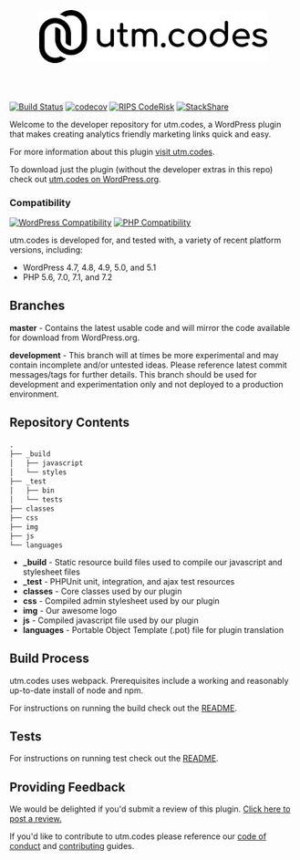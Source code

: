 <p align="center" style="padding-bottom:20px"><img src="img/utm-dot-codes-logo.png" width="400"></p><p>&nbsp;</p>

[![Build Status](https://travis-ci.org/christopherldotcom/utm.codes.svg?branch=master)](https://travis-ci.org/christopherldotcom/utm.codes) [![codecov](https://codecov.io/gh/christopherldotcom/utm.codes/branch/master/graph/badge.svg)](https://codecov.io/gh/christopherldotcom/utm.codes) [![RIPS CodeRisk](https://coderisk.com/wp/plugin/utm-dot-codes/badge "RIPS CodeRisk")](https://coderisk.com/wp/plugin/utm-dot-codes) [![StackShare](https://img.shields.io/badge/tech-stack-0690fa.svg?style=flat)](https://stackshare.io/christopherl/utm-codes)

Welcome to the developer repository for utm.codes, a WordPress plugin that makes creating analytics friendly marketing links quick and easy.

For more information about this plugin [visit utm.codes](https://utm.codes).

To download just the plugin (without the developer extras in this repo) check out [utm.codes on WordPress.org](https://wordpress.org/plugins/utm-dot-codes/).

### Compatibility

[![WordPress Compatibility](https://img.shields.io/badge/WordPress-4.7_to_5.1-blue.svg?logo=wordpress)](https://wordpress.org/) [![PHP Compatibility](https://img.shields.io/badge/PHP-5.6_to_7.2-%238892BF.svg?logo=php)](https://php.net/)

utm.codes is developed for, and tested with, a variety of recent platform versions, including:

- WordPress 4.7, 4.8, 4.9, 5.0, and 5.1
- PHP 5.6, 7.0, 7.1, and 7.2

## Branches

**master** - Contains the latest usable code and will mirror the code available for download from WordPress.org.

**development** - This branch will at times be more experimental and may contain incomplete and/or untested ideas. Please reference latest commit messages/tags for further details. This branch should be used for development and experimentation only and not deployed to a production environment.

## Repository Contents

```
.
├── _build
│   ├── javascript
│   └── styles
├── _test
│   ├── bin
│   └── tests
├── classes
├── css
├── img
├── js
└── languages
```

- **_build** - Static resource build files used to compile our javascript and stylesheet files
- **_test** - PHPUnit unit, integration, and ajax test resources
- **classes** - Core classes used by our plugin
- **css** - Compiled admin stylesheet used by our plugin
- **img** - Our awesome logo
- **js** - Compiled javascript file used by our plugin
- **languages** - Portable Object Template (.pot) file for plugin translation

## Build Process

utm.codes uses webpack. Prerequisites include a working and reasonably up-to-date install of node and npm.

For instructions on running the build check out the [README](./_build#readme).

## Tests

For instructions on running test check out the [README](./_test#readme).

## Providing Feedback

We would be delighted if you'd submit a review of this plugin. [Click here to post a review.](https://wordpress.org/plugins/utm-dot-codes/)

If you'd like to contribute to utm.codes please reference our [code of conduct](./.github/CODE_OF_CONDUCT.md) and [contributing](./.github/CONTRIBUTING.md) guides.
